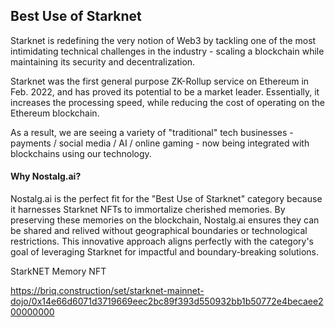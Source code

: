 ## Best Use of Starknet

Starknet is redefining the very notion of Web3 by tackling one of the most intimidating technical challenges in the industry - scaling a blockchain while maintaining its security and decentralization.

Starknet was the first general purpose ZK-Rollup service on Ethereum in Feb. 2022, and has proved its potential to be a market leader. Essentially, it increases the processing speed, while reducing the cost of operating on the Ethereum blockchain.

As a result, we are seeing a variety of "traditional" tech businesses - payments / social media / AI / online gaming - now being integrated with blockchains using our technology.

#### Why Nostalg.ai?

Nostalg.ai is the perfect fit for the "Best Use of Starknet" category because it harnesses Starknet NFTs to immortalize cherished memories. By preserving these memories on the blockchain, Nostalg.ai ensures they can be shared and relived without geographical boundaries or technological restrictions. This innovative approach aligns perfectly with the category's goal of leveraging Starknet for impactful and boundary-breaking solutions.

StarkNET Memory NFT

https://briq.construction/set/starknet-mainnet-dojo/0x14e66d6071d3719669eec2bc89f393d550932bb1b50772e4becaee200000000